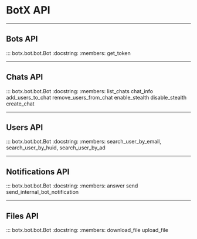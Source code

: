 # BotX API

---

## Bots API

::: botx.bot.bot.Bot
    :docstring:
    :members: get_token

---

## Chats API

::: botx.bot.bot.Bot
    :docstring:
    :members: list_chats chat_info add_users_to_chat remove_users_from_chat 
        enable_stealth disable_stealth create_chat
        

---

## Users API

::: botx.bot.bot.Bot
    :docstring:
    :members: search_user_by_email, search_user_by_huid, search_user_by_ad

---

## Notifications API

::: botx.bot.bot.Bot
    :docstring:
    :members: answer send send_internal_bot_notification

---

## Files API

::: botx.bot.bot.Bot
    :docstring:
    :members: download_file upload_file
